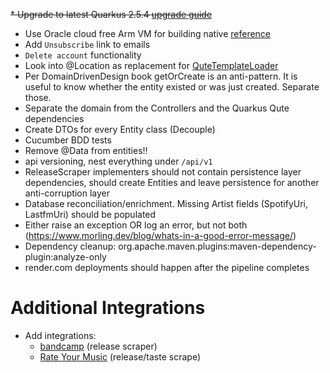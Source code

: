 
~~* Upgrade to latest Quarkus 2.5.4 [upgrade guide](https://github.com/quarkusio/quarkus/wiki/Migration-Guide-2.5)~~
* Use Oracle cloud free Arm VM for building native [reference](https://www.youtube.com/watch?v=fh009OWr8Ks)
* Add `Unsubscribe` link to emails
* `Delete account` functionality
* Look into @Location as replacement for [QuteTemplateLoader](release-raccoon-app/src/main/java/com/raccoon/templatedata/QuteTemplateLoader.java)
* Per DomainDrivenDesign book getOrCreate is an anti-pattern. It is useful to know whether the entity existed or was just created. Separate those.
* Separate the domain from the Controllers and the Quarkus Qute dependencies
* Create DTOs for every Entity class (Decouple)
* Cucumber BDD tests
* Remove @Data from entities!!
* api versioning, nest everything under `/api/v1`
* ReleaseScraper implementers should not contain persistence layer dependencies, should create Entities and leave persistence for another anti-corruption layer
* Database reconciliation/enrichment. Missing Artist fields (SpotifyUri, LastfmUri) should be populated
* Either raise an exception OR log an error, but not both (https://www.morling.dev/blog/whats-in-a-good-error-message/)
* Dependency cleanup: org.apache.maven.plugins:maven-dependency-plugin:analyze-only
* render.com deployments should happen after the pipeline completes

# Additional Integrations
* Add integrations:
  * [bandcamp](https://bandcamp.com) (release scraper)
  * [Rate Your Music](https://rateyourmusic.com) (release/taste scrape)

